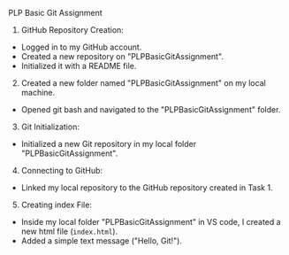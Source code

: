 PLP Basic Git Assignment
1. GitHub Repository Creation:
  - Logged in to my GitHub account.
  - Created a new repository on "PLPBasicGitAssignment".
  - Initialized it with a README file.
2. Created a new folder named "PLPBasicGitAssignment" on my local machine.
  - Opened git bash and navigated to the "PLPBasicGitAssignment" folder.
3. Git Initialization:
  - Initialized a new Git repository in my local folder "PLPBasicGitAssignment".
4. Connecting to GitHub:
  - Linked my local repository to the GitHub repository created in Task 1.
5. Creating index File:
  - Inside my local folder "PLPBasicGitAssignment" in VS code, I created a new html file (`index.html`).
  - Added a simple text message ("Hello, Git!"). 
